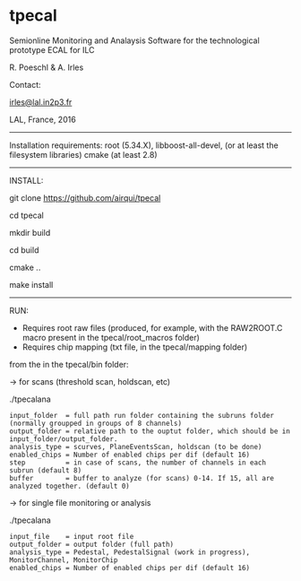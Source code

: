 # tpecal

Semionline Monitoring and Analaysis Software for the technological prototype ECAL for ILC 

R. Poeschl & A. Irles 

Contact:

irles@lal.in2p3.fr

LAL, France, 2016


-------------------------------
Installation requirements:
root (5.34.X),
libboost-all-devel, (or at least the filesystem libraries)
cmake (at least 2.8)

------------------------------
INSTALL:

git clone https://github.com/airqui/tpecal

cd tpecal

mkdir build

cd build

cmake ..

make install


------------------------------
RUN:

- Requires root raw files (produced, for example, with the RAW2ROOT.C macro present in the tpecal/root_macros folder)
- Requires chip mapping (txt file, in the tpecal/mapping folder)

from the in the tpecal/bin folder:


-> for scans (threshold scan, holdscan, etc) 

./tpecalana 

    input_folder  = full path run folder containing the subruns folder (normally groupped in groups of 8 channels)
    output_folder = relative path to the ouptut folder, which should be in input_folder/output_folder.     
    analysis_type = scurves, PlaneEventsScan, holdscan (to be done)    
    enabled_chips = Number of enabled chips per dif (default 16)     
    step          = in case of scans, the number of channels in each subrun (default 8)     
    buffer        = buffer to analyze (for scans) 0-14. If 15, all are analyzed together. (default 0)

-> for single file monitoring or analysis

./tpecalana 

    input_file    = input root file 
    output_folder = output folder (full path) 
    analysis_type = Pedestal, PedestalSignal (work in progress), MonitorChannel, MonitorChip
    enabled_chips = Number of enabled chips per dif (default 16) 
    
